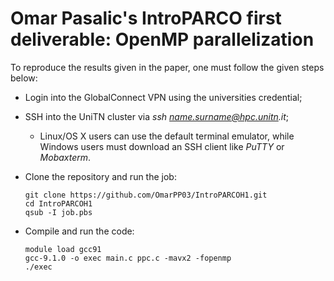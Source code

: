 
# Omar Pasalic's IntroPARCO first deliverable: OpenMP parallelization

To reproduce the results given in the paper, one must follow the given steps below:

- Login into the GlobalConnect VPN using the universities credential;
- SSH into the UniTN cluster via _ssh name.surname@hpc.unitn.it_;
    - Linux/OS X users can use the default terminal emulator, while Windows users must download an SSH client like _PuTTY_ or _Mobaxterm_.
- Clone the repository and run the job:

    ```
    git clone https://github.com/OmarPP03/IntroPARCOH1.git
    cd IntroPARCOH1
    qsub -I job.pbs
    ```
- Compile and run the code:

    ```
    module load gcc91
    gcc-9.1.0 -o exec main.c ppc.c -mavx2 -fopenmp
    ./exec
    ```

